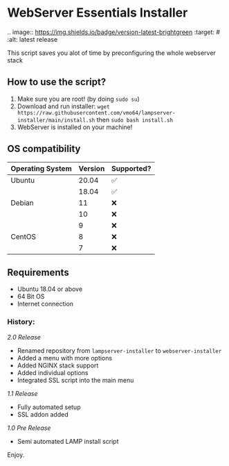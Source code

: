 # WebServer Essentials Installer

.. image:: https://img.shields.io/badge/version-latest-brightgreen
   :target: #
   :alt: latest release
   
This script saves you alot of time by preconfiguring the whole webserver stack

## How to use the script?
1. Make sure you are root! (by doing ``sudo su``)
2. Download and run installer: `wget https://raw.githubusercontent.com/vmo64/lampserver-installer/main/install.sh` then `sudo bash install.sh`
3. WebServer is installed on your machine!

## OS compatibility
| Operating System | Version | Supported? |
| --------------- | --------------- | --------------- |
| Ubuntu | 20.04 | ✅ |
|        | 18.04 | ✅ |
| Debian | 11 | ❌ |
|        | 10 | ❌ |
|        | 9 | ❌ |
| CentOS | 8 | ❌ |
|        | 7 | ❌ |

## Requirements
- Ubuntu 18.04 or above
- 64 Bit OS
- Internet connection

### History:
*2.0 Release*
- Renamed repository from `lampserver-installer` to `webserver-installer`
- Added a menu with more options
- Added NGINX stack support
- Added individual options
- Integrated SSL script into the main menu 

*1.1 Release*
- Fully automated setup
- SSL addon added

*1.0 Pre Release*
- Semi automated LAMP install script

Enjoy.
